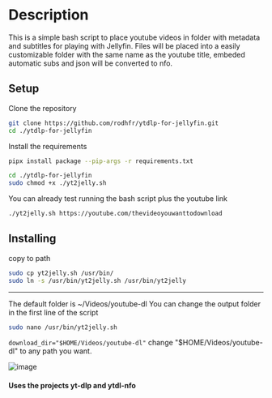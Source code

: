 # Description
This is a simple bash script to place youtube videos in folder with metadata and subtitles for playing with Jellyfin.
Files will be placed into a easily customizable folder with the same name as the youtube title, embeded automatic subs and json will be converted to nfo.

## Setup
Clone the repository
```bash
git clone https://github.com/rodhfr/ytdlp-for-jellyfin.git
cd ./ytdlp-for-jellyfin
```

Install the requirements

```bash
pipx install package --pip-args -r requirements.txt
```

```bash
cd ./ytdlp-for-jellyfin
sudo chmod +x ./yt2jelly.sh
```
You can already test running the bash script plus the youtube link
```bash
./yt2jelly.sh https://youtube.com/thevideoyouwanttodownload
```

## Installing
copy to path 
```bash
sudo cp yt2jelly.sh /usr/bin/
sudo ln -s /usr/bin/yt2jelly.sh /usr/bin/yt2jelly
```
---

The default folder is ~/Videos/youtube-dl
You can change the output folder in the first line of the script 
```bash
sudo nano /usr/bin/yt2jelly.sh
```
```download_dir="$HOME/Videos/youtube-dl"```
change "$HOME/Videos/youtube-dl" to any path you want.

![image](https://github.com/rodhfr/ytdlp-for-jellyfin/assets/83579016/2a83617a-4988-4e0e-ab9e-2bcd2dac89ac)

#### Uses the projects yt-dlp and ytdl-nfo




